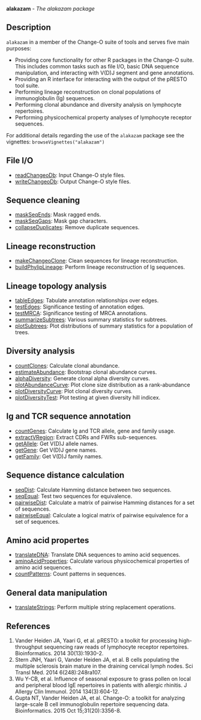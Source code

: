 **alakazam** - *The alakazam package*

Description
--------------------

`alakazam` in a member of the Change-O suite of tools and serves five main 
purposes:

+ Providing core functionality for other R packages in the Change-O suite. This
includes common tasks such as file I/O, basic DNA sequence manipulation, and
interacting with V(D)J segment and gene annotations.
+ Providing an R interface for interacting with the output of the pRESTO 
tool suite.
+ Performing lineage reconstruction on clonal populations of immunoglobulin 
(Ig) sequences. 
+ Performing clonal abundance and diversity analysis on lymphocyte repertoires.
+ Performing physicochemical property analyses of lymphocyte receptor sequences.

For additional details regarding the use of the `alakazam` package see the 
vignettes:
`browseVignettes("alakazam")`






File I/O
-------------------



+ [readChangeoDb](readChangeoDb.md):        Input Change-O style files.
+ [writeChangeoDb](writeChangeoDb.md):       Output Change-O style files.



Sequence cleaning
-------------------



+ [maskSeqEnds](maskSeqEnds.md):          Mask ragged ends.
+ [maskSeqGaps](maskSeqGaps.md):          Mask gap characters.
+ [collapseDuplicates](collapseDuplicates.md):   Remove duplicate sequences.



Lineage reconstruction
-------------------



+ [makeChangeoClone](makeChangeoClone.md):     Clean sequences for lineage reconstruction.
+ [buildPhylipLineage](buildPhylipLineage.md):   Perform lineage reconstruction of Ig sequences.



Lineage topology analysis
-------------------



+ [tableEdges](tableEdges.md):           Tabulate annotation relationships over edges.
+ [testEdges](testEdges.md):            Significance testing of annotation edges.
+ [testMRCA](testMRCA.md):             Significance testing of MRCA annotations.
+ [summarizeSubtrees](summarizeSubtrees.md):    Various summary statistics for subtrees.
+ [plotSubtrees](plotSubtrees.md):         Plot distributions of summary statistics 
for a population of trees.



Diversity analysis
-------------------



+ [countClones](countClones.md):          Calculate clonal abundance.
+ [estimateAbundance](estimateAbundance.md):  	 Bootstrap clonal abundance curves.
+ [alphaDiversity](alphaDiversity.md):  	 Generate clonal alpha diversity curves.
+ [plotAbundanceCurve](plotAbundanceCurve.md):   Plot clone size distribution as a rank-abundance 
+ [plotDiversityCurve](plotDiversityCurve.md):   Plot clonal diversity curves.
+ [plotDiversityTest](plotDiversityTest.md):    Plot testing at given diversity hill indicex. 



Ig and TCR sequence annotation
-------------------



+ [countGenes](countGenes.md):           Calculate Ig and TCR allele, gene and family usage.
+ [extractVRegion](extractVRegion.md):       Extract CDRs and FWRs sub-sequences.
+ [getAllele](getSegment.md):            Get V(D)J allele names.
+ [getGene](getSegment.md):              Get V(D)J gene names.
+ [getFamily](getSegment.md):            Get V(D)J family names.



Sequence distance calculation
-------------------



+ [seqDist](seqDist.md):        Calculate Hamming distance between two sequences.
+ [seqEqual](seqEqual.md):       Test two sequences for equivalence.
+ [pairwiseDist](pairwiseDist.md):   Calculate a matrix of pairwise Hamming distances for a 
set of sequences.
+ [pairwiseEqual](pairwiseEqual.md):  Calculate a logical matrix of pairwise equivalence for a 
set of sequences.



Amino acid propertes
-------------------



+ [translateDNA](translateDNA.md):         Translate DNA sequences to amino acid sequences.
+ [aminoAcidProperties](aminoAcidProperties.md):  Calculate various physicochemical properties of amino acid 
sequences.
+ [countPatterns](countPatterns.md):        Count patterns in sequences.




General data manipulation
-------------------



+ [translateStrings](translateStrings.md):     Perform multiple string replacement operations.



References
-------------------


1. Vander Heiden JA, Yaari G, et al. pRESTO: a toolkit for processing 
high-throughput sequencing raw reads of lymphocyte receptor repertoires. 
Bioinformatics. 2014 30(13):1930-2.
1. Stern JNH, Yaari G, Vander Heiden JA, et al. B cells populating the multiple 
sclerosis brain mature in the draining cervical lymph nodes. 
Sci Transl Med. 2014 6(248):248ra107.
1. Wu Y-CB, et al. Influence of seasonal exposure to grass pollen on local and 
peripheral blood IgE repertoires in patients with allergic rhinitis. 
J Allergy Clin Immunol. 2014 134(3):604-12.
1. Gupta NT, Vander Heiden JA, et al. Change-O: a toolkit for analyzing 
large-scale B cell immunoglobulin repertoire sequencing data.
Bioinformatics. 2015 Oct 15;31(20):3356-8.










